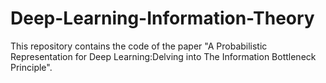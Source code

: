 # Deep-Learning-Information-Theory

This repository contains the code of the paper "A Probabilistic Representation for Deep Learning:Delving into The Information Bottleneck Principle".
